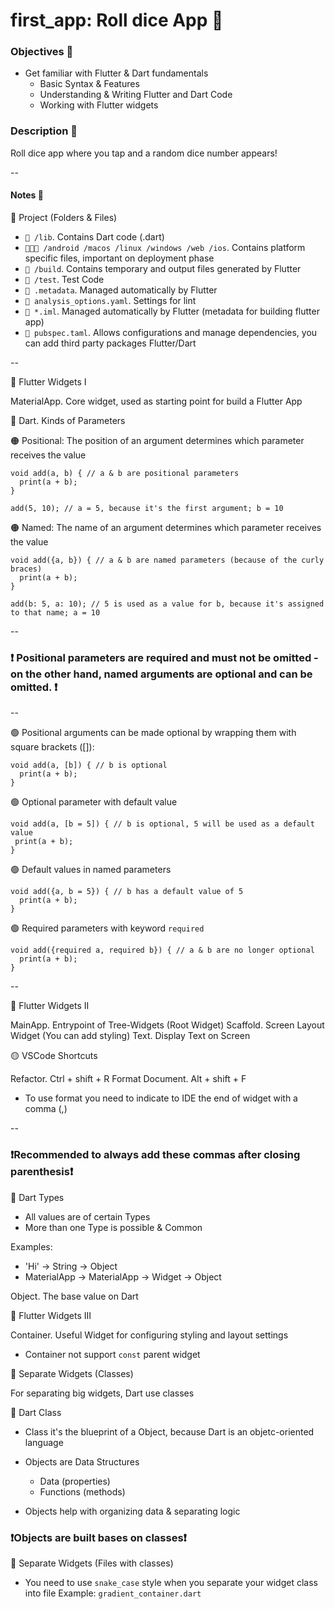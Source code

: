 <h1>first_app: Roll dice App 🎲</h1>

<h3> Objectives 🌟 </h3>

- Get familiar with Flutter & Dart fundamentals
    * Basic Syntax & Features
    * Understanding & Writing Flutter and Dart Code
    * Working with Flutter widgets

<h3> Description 📄 </h3>

Roll dice app where you tap and a random dice number appears!

--

<h4> Notes 📝 </h4>

🔵 Project (Folders & Files)

* `📂 /lib`. Contains Dart code (.dart)
* `📂📂📂 /android /macos /linux /windows /web /ios`. Contains platform specific files, important on deployment phase
* `📂 /build`. Contains temporary and output files generated by Flutter
* `📂 /test`. Test Code
* `📄 .metadata`. Managed automatically by Flutter
* `📄 analysis_options.yaml`. Settings for lint
* `📄 *.iml`. Managed automatically by Flutter (metadata for building flutter app)
* `📄 pubspec.taml`. Allows configurations and manage dependencies, you can add third party packages Flutter/Dart 

--

🔵 Flutter Widgets I

MaterialApp. Core widget, used as starting point for build a Flutter App

🔵 Dart. Kinds of Parameters

🟠 Positional: The position of an argument determines which parameter receives the value
```
void add(a, b) { // a & b are positional parameters
  print(a + b);
}
 
add(5, 10); // a = 5, because it's the first argument; b = 10
```

🟠 Named: The name of an argument determines which parameter receives the value
```
void add({a, b}) { // a & b are named parameters (because of the curly braces)
  print(a + b); 
}  
 
add(b: 5, a: 10); // 5 is used as a value for b, because it's assigned to that name; a = 10
```

--
<h3>❗ Positional parameters are required and must not be omitted - on the other hand, named arguments are optional and can be omitted. ❗</h3>
--

🟢 Positional arguments can be made optional by wrapping them with square brackets ([]):
```
void add(a, [b]) { // b is optional
  print(a + b);
}
```
🟢 Optional parameter with default value
 ```
void add(a, [b = 5]) { // b is optional, 5 will be used as a default value
  print(a + b);
}
 ```

🟢 Default values in named parameters
```
void add({a, b = 5}) { // b has a default value of 5
  print(a + b); 
}  
```

🟢 Required parameters with keyword `required`
```
void add({required a, required b}) { // a & b are no longer optional
  print(a + b); 
}  
```

--

🔵 Flutter Widgets II

MainApp. Entrypoint of Tree-Widgets (Root Widget)
Scaffold. Screen Layout Widget (You can add styling)
Text. Display Text on Screen

🟡 VSCode Shortcuts

Refactor. Ctrl + shift + R
Format Document. Alt + shift + F
  * To use format you need to indicate to IDE the end of widget with a comma (,)

--

<h3>❗Recommended to always add these commas after closing parenthesis❗</h3>

🔵 Dart Types

* All values are of certain Types
* More than one Type is possible & Common

Examples:
- 'Hi' -> String -> Object
- MaterialApp -> MaterialApp -> Widget -> Object

Object. The base value on Dart

🔵 Flutter Widgets III

Container. Useful Widget for configuring styling and layout settings
  * Container not support `const` parent widget 

🔵 Separate Widgets (Classes)

For separating big widgets, Dart use classes 

🔵 Dart Class

* Class it's the blueprint of a Object, because Dart is an objetc-oriented language
* Objects are Data Structures
  * Data (properties)
  * Functions (methods)

* Objects help with organizing data & separating logic

<h3>❗Objects are built bases on classes❗</h3>

🔵 Separate Widgets (Files with classes)

* You need to use `snake_case` style when you separate your widget class into file
    Example: `gradient_container.dart`